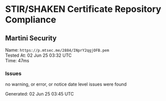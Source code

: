 # STIR/SHAKEN Certificate Repository Compliance

## Martini Security

Name: `https://p.mtsec.me/2884/INprY2qgjOFB.pem`\
Tested At: 02 Jun 25 03:32 UTC\
Time: 47ms

### Issues

no warning, or error, or notice date level issues were found

Generated: 02 Jun 25 03:45 UTC